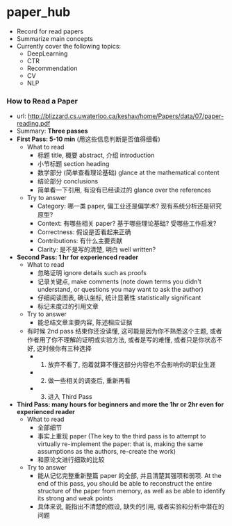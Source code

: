 # paper_hub

- Record for read papers
- Summarize main concepts
- Currently cover the following topics:
  - DeepLearning
  - CTR
  - Recommendation
  - CV
  - NLP


### How to Read a Paper
- url: http://blizzard.cs.uwaterloo.ca/keshav/home/Papers/data/07/paper-reading.pdf
- Summary: **Three passes**
- **First Pass: 5-10 min** (用这些信息判断是否值得细看)
    - What to read
        - 标题 title, 概要 abstract, 介绍 introduction
        - 小节标题 section heading
        - 数学部分 (简单查看理论基础) glance at the mathematical content
        - 结论部分 conclusions
        - 简单看一下引用, 有没有已经读过的 glance over the references
    - Try to answer
        - Category: 哪一类 paper, 偏工业还是偏学术? 现有系统分析还是研究原型?
        - Context: 有哪些相关 paper? 基于哪些理论基础? 受哪些工作启发?
        - Correctness: 假设是否看起来正确
        - Contributions: 有什么主要贡献
        - Clarity: 是不是写的清楚, 明白 well written?
- **Second Pass: 1 hr for experienced reader**
    - What to read
        - 忽略证明 ignore details such as proofs
        - 记录关键点, make comments (note down terms you didn't understand, or questions you may want to ask the author)
        - 仔细阅读图表, 确认坐标, 统计显著性 statistically significant
        - 标记未度过的引用文章
    - Try to answer
        - 能总结文章主要内容, 陈述相应证据
    - 有时候 2nd pass 结束你还没读懂, 这可能是因为你不熟悉这个主题, 或者作者用了你不理解的证明或实验方法, 或者是写的难懂, 或者只是你状态不好, 这时候你有三种选择
        - 1. 放弃不看了, 抱着就算不懂这部分内容也不会影响你的职业生涯
        - 2. 做一些相关的调查后, 重新再看
        - 3. 进入 Third Pass
- **Third Pass: many hours for beginners and more the 1hr or 2hr even for experienced reader**
    - What to read
        - 全部细节
        - 事实上重现 paper (The key to the third pass is to attempt to virtually  re-implement the paper: that is, making the same assumptions as the authors, re-create the work)
        - 和原论文进行细致的比较 
    - Try to answer
        - 能从记忆完整重新整篇 paper 的全部, 并且清楚其强项和弱项. At the end of this pass, you should be able to reconstruct the entire structure of the paper from memory, as well as be able to identify its strong and weak points
        - 具体来说, 能指出不清楚的假设, 缺失的引用, 或者实验和分析中潜在的问题
